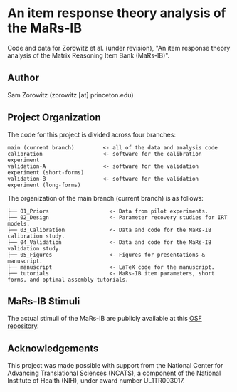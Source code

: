 # An item response theory analysis of the MaRs-IB

Code and data for Zorowitz et al. (under revision), "An item response theory analysis of the Matrix Reasoning Item Bank (MaRs-IB)".

## Author
Sam Zorowitz (zorowitz [at] princeton.edu)

## Project Organization

The code for this project is divided across four branches:

    main (current branch)         <- all of the data and analysis code
    calibration                   <- software for the calibration experiment
    validation-A                  <- software for the validation experiment (short-forms)
    validation-B                  <- software for the validation experiment (long-forms)

The organization of the main branch (current branch) is as follows:

    ├── 01_Priors                   <- Data from pilot experiments.
    ├── 02_Design                   <- Parameter recovery studies for IRT models.
    ├── 03_Calibration              <- Data and code for the MaRs-IB calibration study. 
    ├── 04_Validation               <- Data and code for the MaRs-IB validation study. 
    ├── 05_Figures                  <- Figures for presentations & manuscript.
    ├── manuscript                  <- LaTeX code for the manuscript.
    ├── tutorials                   <- MaRs-IB item parameters, short forms, and optimal assembly tutorials.

## MaRs-IB Stimuli 

The actual stimuli of the MaRs-IB are publicly available at this [OSF repository](https://osf.io/g96f4/). 

## Acknowledgements

This project was made possible with support from the National Center for Advancing Translational Sciences (NCATS), a component of the National Institute of Health (NIH), under award number UL1TR003017.

